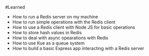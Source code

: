 #Learned

- How to run a Redis server on my machine
- How to run simple operations with the Redis client
- How to use a Redis client with Node JS for basic operations
- How to store hash values in Redis
- How to deal with async opearations with Redis
- How to use Kue as a queue system
- How to build a basic Express app interacting with a Redis server

